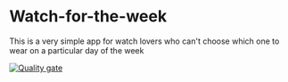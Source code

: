 # Watch-for-the-week
This is a very simple app for watch lovers who can't choose which one to wear on a particular day of the week

[![Quality gate](https://sonarcloud.io/api/project_badges/quality_gate?project=Clo5e_Watch-for-the-week)](https://sonarcloud.io/summary/new_code?id=Clo5e_Watch-for-the-week)
